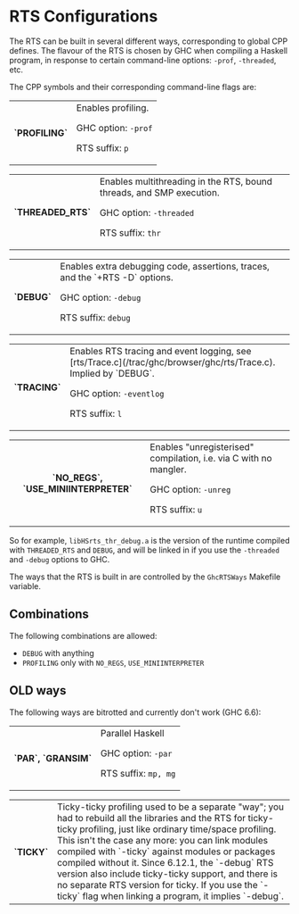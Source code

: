 # RTS Configurations



The RTS can be built in several different ways, corresponding to global CPP defines.  The flavour of the RTS is chosen by GHC when compiling a Haskell program, in response to certain command-line options: `-prof`, `-threaded`, etc.



The CPP symbols and their corresponding command-line flags are:


<table><tr><th>`PROFILING`</th>
<td>
Enables profiling.

GHC option: `-prof`

RTS suffix: `p`
</td></tr></table>


<table><tr><th>`THREADED_RTS`</th>
<td>
Enables multithreading in the RTS, bound threads, and SMP execution.

GHC option: `-threaded`

RTS suffix: `thr`
</td></tr></table>


<table><tr><th>`DEBUG`</th>
<td>
Enables extra debugging code, assertions, traces, and the `+RTS -D` options.

GHC option: `-debug`

RTS suffix: `debug`
</td></tr></table>


<table><tr><th>`TRACING`</th>
<td>
Enables RTS tracing and event logging, see [rts/Trace.c](/trac/ghc/browser/ghc/rts/Trace.c).  Implied by `DEBUG`.

GHC option: `-eventlog`

RTS suffix: `l`
</td></tr></table>


<table><tr><th>`NO_REGS`, `USE_MINIINTERPRETER`</th>
<td>
Enables "unregisterised" compilation, i.e. via C with no mangler.

GHC option: `-unreg`

RTS suffix: `u`
</td></tr></table>



So for example, `libHSrts_thr_debug.a` is the version of the runtime compiled with `THREADED_RTS` and `DEBUG`, and will be linked in if you use the `-threaded` and `-debug` options to GHC.



The ways that the RTS is built in are controlled by the `GhcRTSWays` Makefile variable.  


## Combinations



The following combinations are allowed:


- `DEBUG` with anything
- `PROFILING` only with `NO_REGS`, `USE_MINIINTERPRETER`

## OLD ways



The following ways are bitrotted and currently don't work (GHC 6.6):


<table><tr><th>`PAR`, `GRANSIM`</th>
<td>
Parallel Haskell

GHC option: `-par`

RTS suffix: `mp, mg`
</td></tr></table>


<table><tr><th>`TICKY`</th>
<td>
Ticky-ticky profiling used to be a separate "way"; you had to rebuild all the libraries and the RTS for ticky-ticky profiling, 
just like ordinary time/space profiling.  This isn't the case any more: you can link modules compiled with `-ticky`
against modules or packages compiled without it.  Since 6.12.1, the `-debug` RTS version also include ticky-ticky
support, and there is no separate RTS version for ticky.  If you use the `-ticky` flag when linking a program, it implies
`-debug`.
</td></tr></table>


